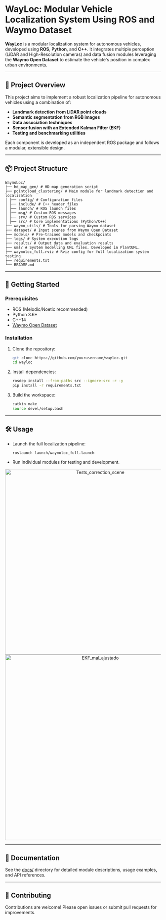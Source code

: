 # WayLoc: Modular Vehicle Localization System Using ROS and Waymo Dataset

**WayLoc** is a modular localization system for autonomous vehicles, developed using **ROS**, **Python**, and **C++**. It integrates multiple perception (LiDAR and High-Resolution cameras) and data fusion modules leveraging the **Waymo Open Dataset** to estimate the vehicle's position in complex urban environments.

---

## 🚗 Project Overview

This project aims to implement a robust localization pipeline for autonomous vehicles using a combination of:

- **Landmark detection from LiDAR point clouds**
- **Semantic segmentation from RGB images**
- **Data association techniques**
- **Sensor fusion with an Extended Kalman Filter (EKF)**
- **Testing and benchmarking utilities**

Each component is developed as an independent ROS package and follows a modular, extensible design.

---

## 📦 Project Structure

```
WaymoLoc/
├── hd_map_gen/ # HD map generation script
├── pointcloud_clustering/ # Main module for landmark detection and localization
│ ├── config/ # Configuration files
│ ├── include/ # C++ header files
│ ├── launch/ # ROS launch files
│ ├── msg/ # Custom ROS messages
│ ├── srv/ # Custom ROS services
│ ├── src/ # Core implementations (Python/C++)
├── waymo_utils/ # Tools for parsing Waymo dataset
├── dataset/ # Input scenes from Waymo Open Dataset
├── models/ # Pre-trained models and checkpoints
├── logs/ # System execution logs
├── results/ # Output data and evaluation results
├── uml/ # System modelling UML files. Developed in PlantUML.
├── waymoloc_full.rviz # Rviz config for full localization system testing
├── requirements.txt
└── README.md
```

---

## 🚀 Getting Started

### Prerequisites

- ROS (Melodic/Noetic recommended)
- Python 3.6+
- C++14
- [Waymo Open Dataset](https://waymo.com/open/)

### Installation

1. Clone the repository:
    ```bash
    git clone https://github.com/yourusername/wayloc.git
    cd wayloc
    ```
2. Install dependencies:
    ```bash
    rosdep install --from-paths src --ignore-src -r -y
    pip install -r requirements.txt
    ```
3. Build the workspace:
    ```bash
    catkin_make
    source devel/setup.bash
    ```

---

## 🛠️ Usage

- Launch the full localization pipeline:
  ```bash
  roslaunch launch/waymoloc_full.launch
  ```
- Run individual modules for testing and development.
<p align="center">
  <img src="https://github.com/user-attachments/assets/55a763a3-1a5c-4e70-9922-40c5e77a0854" alt="Tests_correction_scene" width="600"/>
  <img src="https://github.com/user-attachments/assets/7e2d1c5f-e8ae-4b33-a419-743dad1489a2" alt="EKF_mal_ajustado" width="600"/>
</p>



---

## 📖 Documentation

See the [docs/](docs/) directory for detailed module descriptions, usage examples, and API references.

---

## 🤝 Contributing

Contributions are welcome! Please open issues or submit pull requests for improvements.
